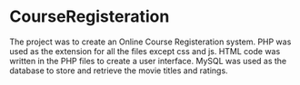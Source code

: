 # CourseRegisteration


The project was to create an Online Course Registeration system. PHP was used as the extension for all the files except css and js. HTML code was written in the PHP files to create a user interface. MySQL was used as the database to store and retrieve the movie titles and ratings.






